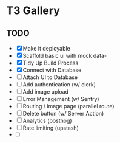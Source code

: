 # T3 Gallery

## TODO

- [x] Make it deployable
- [x] Scaffold basic ui with mock data- 
- [x] Tidy Up Build Process
- [x] Connect with Database
- [ ] Attach UI to Database
- [ ] Add authentication (w/ clerk)
- [ ] Add image upload
- [ ] Error Management (w/ Sentry)
- [ ] Routing / image page (parallel route)
- [ ] Delete button (w/ Server Action)
- [ ] Analytics (posthog)
- [ ] Rate limiting (upstash)
- [ ] 
